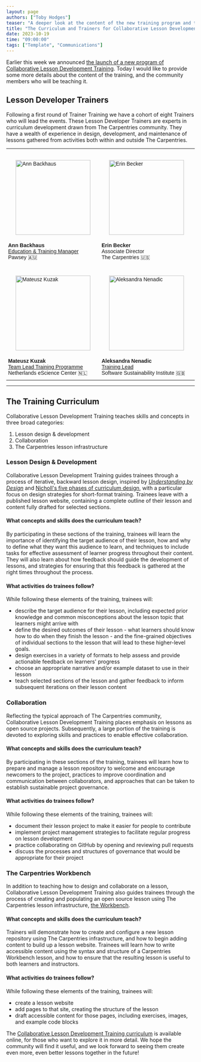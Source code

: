 ```yaml
---
layout: page
authors: ["Toby Hodges"]
teaser: "A deeper look at the content of the new training program and the people who will be teaching it"
title: "The Curriculum and Trainers for Collaborative Lesson Development Training"
date: 2023-10-19
time: "09:00:00"
tags: ["Template", "Communications"]
---
```


Earlier this week we announced [the launch of a new program of Collaborative Lesson Development Training](https://carpentries.org/blog/2023/10/launching-collaborative-lesson-development-training/).
Today I would like to provide some more details about the content of the training, and the community members who will be teaching it.

## Lesson Developer Trainers

Following a first round of Trainer Training we have a cohort of eight Trainers who will lead the events.
These Lesson Developer Trainers are
experts in curriculum development drawn from The Carpentries community.
They have a wealth of experience in design, development, and maintenance of lessons
gathered from activities both within and outside The Carpentries.


<style type="text/css">
.tg  {border:none;border-collapse:collapse;border-spacing:0;margin:0px auto;}
.tg td{border-style:solid;border-width:0px;font-family:Arial, sans-serif;font-size:14px;overflow:hidden;
  padding:10px 5px;word-break:normal;}
.tg th{border-style:solid;border-width:0px;font-family:Arial, sans-serif;font-size:14px;font-weight:normal;
  overflow:hidden;padding:10px 5px;word-break:normal;}
.tg .tg-0pky{border-color:inherit;text-align:left;vertical-align:top}
.tg .tg-0lax{text-align:left;vertical-align:top}
</style>
<table class="tg">
<tbody>
  <tr>
    <td class="tg-0pky"><img src="{{ site.urlimg }}/blog/2023/10/ann_backhaus_circular.png" alt="Ann Backhaus" style="width: 200px; padding: 20px;"><br/>
    <span style="font-weight:bold">Ann Backhaus</span><br><a href="https://pawsey.org.au/researchers/ann-backhaus/" target="_blank" rel="noopener noreferrer">Education &amp; Training Manager</a><br><span style="font-style:normal;text-decoration:none">Pawsey  🇦🇺</span></td>
    <td class="tg-0lax"><img src="{{ site.urlimg }}/blog/2023/10/erin_becker_circular.png" alt="Erin Becker" style="width: 200px; padding: 20px;"><br/><span style="font-weight:bold">Erin Becker</span><br>Associate Director<br>The Carpentries  🇺🇸</td>
    <td class="tg-0lax"><img src="{{ site.urlimg }}/blog/2023/10/tim_dennis_circular.png" alt="Tim Dennis" style="width: 200px; padding: 20px;"><br/><span style="font-weight:bold">Tim Dennis</span><br><a href="https://www.library.ucla.edu/about/staff/tim-dennis/" target="_blank" rel="noopener noreferrer">Director of the Data Science Center</a><br>UCLA Library  🇺🇸</td>
    <td class="tg-0lax"><img src="{{ site.urlimg }}/blog/2023/10/toby_hodges_circular.png" alt="Toby Hodges" style="width: 200px; padding: 20px;"><br/><span style="font-weight:bold">Toby Hodges</span><br>Director of Curriculum<br>The Carpentries  🇩🇪<br></td>
  </tr>
  <tr>
    <td class="tg-0lax"><img src="{{ site.urlimg }}/blog/2023/10/mateusz_kuzak_circular.png" alt="Mateusz Kuzak" style="width: 200px; padding: 20px;"><br/><span style="font-weight:bold">Mateusz Kuzak</span><br><a href="https://www.esciencecenter.nl/team/mateusz-kuzak-msc/" target="_blank" rel="noopener noreferrer">Team Lead Training Programme</a><br>Netherlands eScience Center  🇳🇱<br></td>
    <td class="tg-0lax"><img src="{{ site.urlimg }}/blog/2023/10/aleks_nenadic_circular.png" alt="Aleksandra Nenadic" style="width: 200px; padding: 20px;"><br/><span style="font-weight:bold">Aleksandra Nenadic</span><br><a href="https://software.ac.uk/about/staff/person/aleksandra-nenadic" target="_blank" rel="noopener noreferrer">Training Lead</a><br>Software Sustainability Institute  🇬🇧</td>
    <td class="tg-0lax"><img src="{{ site.urlimg }}/blog/2023/10/sarah_stevens_circular.png" alt="Sarah Stevens" style="width: 200px; padding: 20px;"><br/><span style="font-weight:bold">Sarah Stevens</span><br><a href="https://datascience.wisc.edu/staff/stevens-sarah-2/" target="_blank" rel="noopener noreferrer">Director of the Data Science Hub</a><br>University of Wisconsin - Madison  🇺🇸<br></td>
    <td class="tg-0lax"><img src="{{ site.urlimg }}/blog/2023/10/mike_trizna_circular.png" alt="Mike Trizna" style="width: 200px; padding: 20px;"><br/><span style="font-weight:bold">Mike Trizna</span><br><a href="https://datascience.si.edu/people/mike-trizna" target="_blank" rel="noopener noreferrer">Data Scientist</a><br>Smithsonian Data Science Lab  🇺🇸</td>
  </tr>
</tbody>
</table>

---

## The Training Curriculum

Collaborative Lesson Development Training teaches skills and concepts in three broad categories:

1. Lesson design & development
2. Collaboration
3. The Carpentries lesson infrastructure

### Lesson Design & Development
Collaborative Lesson Development Training guides
trainees through a process of iterative, backward lesson design, inspired by [_Understanding by Design_](https://www.goodreads.com/book/show/946155.Understanding_by_Design) and [Nicholl's five phases of curriculum design](https://www.taylorfrancis.com/books/mono/10.4324/9780203469231/developing-teaching-learning-higher-education-gill-nicholls),
with a particular focus on design strategies for short-format training.
Trainees leave with a published lesson website,
containing a complete outline of their lesson and content fully drafted for selected sections.

#### What concepts and skills does the curriculum teach?
By participating in these sections of the training,
trainees will learn
the importance of identifying the target audience of their lesson,
how and why to define what they want this audience to learn,
and techniques to include tasks for effective assessment of learner progress throughout their content.
They will also learn about how feedback should guide the development of lessons,
and strategies for ensuring that this feedback is gathered at the right times throughout the process.

#### What activities do trainees follow?
While following these elements of the training, trainees will:

* describe the target audience for their lesson, including expected prior knowledge and common misconceptions about the lesson topic that learners might arrive with
* define the desired outcomes of their lesson - what learners should know how to do when they finish the lesson - and the fine-grained objectives of individual sections to the lesson that will lead to these higher-level goals.
* design exercises in a variety of formats to help assess and provide actionable feedback on learners' progress
* choose an appropriate narrative and/or example dataset to use in their lesson
* teach selected sections of the lesson and gather feedback to inform subsequent iterations on their lesson content



### Collaboration
Reflecting the typical approach of The Carpentries community,
Collaborative Lesson Development Training places emphasis on lessons as open source projects.
Subsequently, a large portion of the training is devoted
to exploring skills and practices to enable effective collaboration.

#### What concepts and skills does the curriculum teach?
By participating in these sections of the training,
trainees will learn
how to prepare and manage a lesson repository to welcome and encourage newcomers to the project,
practices to improve coordination and communication between collaborators,
and approaches that can be taken to establish sustainable project governance.

#### What activities do trainees follow?
While following these elements of the training, trainees will:

* document their lesson project to make it easier for people to contribute
* implement project management strategies to facilitate regular progress on lesson development
* practice collaborating on GitHub by opening and reviewing pull requests
* discuss the processes and structures of governance that would be appropriate for their project



### The Carpentries Workbench
In addition to teaching how to design and collaborate on a lesson,
Collaborative Lesson Development Training also guides
trainees through the process of creating and populating an open source lesson using The Carpentries lesson infrastructure, [the Workbench](https://carpentries.github.io/workbench/).


#### What concepts and skills does the curriculum teach?
Trainers will demonstrate how to create and configure a new lesson repository using The Carpentries infrastructure,
and how to begin adding content to build up a lesson website.
Trainees will learn how to write accessible content using the syntax and structure of a Carpentries Workbench lesson,
and how to ensure that the resulting lesson is useful to both learners and instructors.

#### What activities do trainees follow?
While following these elements of the training, trainees will:

* create a lesson website
* add pages to that site, creating the structure of the lesson
* draft accessible content for those pages, including exercises, images, and example code blocks

The [Collaborative Lesson Development Training curriculum](https://carpentries.github.io/lesson-development-training/) is available online, for those who want to explore it in more detail. We hope the community will find it useful, and we look forward to seeing them create even more, even better lessons together in the future!
